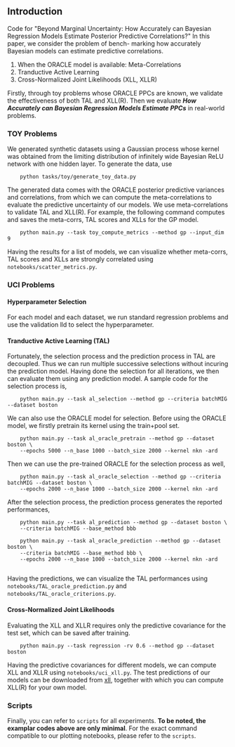 ## Introduction
Code for "Beyond Marginal Uncertainty: How Accurately can Bayesian Regression Models Estimate Posterior Predictive Correlations?"
In this paper, we consider the problem of bench- marking how accurately Bayesian models can estimate predictive correlations. 

1. When the ORACLE model is available: Meta-Correlations
2. Tranductive Active Learning
3. Cross-Normalized Joint Likelihoods (XLL, XLLR)

Firstly, through toy problems whose ORACLE PPCs are known, we validate the effectiveness of both TAL and XLL(R). Then we evaluate 
**_How Accurately can Bayesian Regression Models Estimate PPCs_** in real-world problems.

### TOY Problems
We generated synthetic datasets using a Gaussian process whose kernel was obtained from the limiting distribution of 
infinitely wide Bayesian ReLU network with one hidden layer. To generate the data, use
```
    python tasks/toy/generate_toy_data.py
```

The generated data comes with the ORACLE posterior predictive variances and correlations, from which we can compute the 
meta-correlations to evaluate the predictive uncertainty of our models. We use meta-correlations to validate TAL and XLL(R). 
For example, the following command computes and saves the meta-corrs, TAL scores and XLLs for the GP model. 
```
    python main.py --task toy_compute_metrics --method gp --input_dim 9
```
Having the results for a list of models, we can visualize whether meta-corrs, TAL scores and XLLs are strongly correlated
 using `notebooks/scatter_metrics.py`.


### UCI Problems

#### Hyperparameter Selection
For each model and each dataset, we run standard regression problems and use the validation lld to select the hyperparameter.

#### Tranductive Active Learning (TAL)
Fortunately, the selection process and the prediction process in TAL are decoupled. Thus we can run multiple successive selections
without incuring the prediction model. Having done the selection for all iterations, we then can evaluate them using any prediction model.
A sample code for the selection process is,  
```
    python main.py --task al_selection --method gp --criteria batchMIG --dataset boston
```
We can also use the ORACLE model for selection. Before using the ORACLE model, we firstly pretrain its kernel using the train+pool set.
```
    python main.py --task al_oracle_pretrain --method gp --dataset boston \
    --epochs 5000 --n_base 1000 --batch_size 2000 --kernel nkn -ard
```
Then we can use the pre-trained ORACLE for the selection process as well,
```
    python main.py --task al_oracle_selection --method gp --criteria batchMIG --dataset boston \
    --epochs 2000 --n_base 1000 --batch_size 2000 --kernel nkn -ard 
```

After the selection process, the prediction process generates the reported performances,
```
    python main.py --task al_prediction --method gp --dataset boston \
    --criteria batchMIG --base_method bbb

    python main.py --task al_oracle_prediction --method gp --dataset boston \
    --criteria batchMIG --base_method bbb \
    --epochs 2000 --n_base 1000 --batch_size 2000 --kernel nkn -ard 
    
```
Having the predictions, we can visualize the TAL performances using `notebooks/TAL_oracle_prediction.py` and `notebooks/TAL_oracle_criterions.py`.

#### Cross-Normalized Joint Likelihoods
Evaluating the XLL and XLLR requires only the predictive covariance for the test set, which can be saved after training.
```
    python main.py --task regression -rv 0.6 --method gp --dataset boston
```
Having the predictive covariances for different models, we can compute XLL and XLLR using `notebooks/uci_xll.py`. The test predictions of our models can be downloaded from [xll](https://drive.google.com/file/d/1zJBxkwb3QcrG-k_PGDk6P2YpV488jcWz/view?usp=sharing), together with which you can compute XLL(R) for your own model.

### Scripts
Finally, you can refer to `scripts` for all experiments. **To be noted, the examplar codes above are only minimal**. For the exact command compatible to our plotting notebooks, please refer to the `scripts`. 
